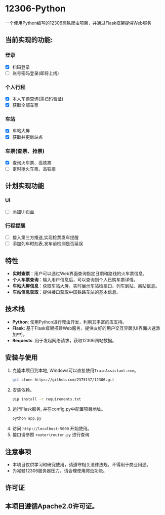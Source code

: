 # 12306-Python
一个使用Python编写的12306高铁爬虫项目，并通过Flask框架提供Web服务
## 当前实现的功能:
### 登录
- [x] 扫码登录
- [ ] 账号密码登录(即将上线)
### 个人行程
- [x] 本人车票查询(需扫码验证)
- [x] 获取全部车票
### 车站
- [x] 车站大屏
- [x] 获取并更新站点
### 车票(查票、抢票)
- [x] 查询火车票、高铁票
- [ ] 定时抢火车票、高铁票

## 计划实现功能
### UI
- [ ] 添加UI页面
### 行程提醒
- [ ] 接入第三方推送,实现检票发车提醒
- [ ] 添加列车时刻表,发车前检测是否延误

## 特性
- **实时查票**：用户可以通过Web界面查询指定日期和路线的火车票信息。
- **个人车票查询**：输入用户信息后，可以查询到个人已购车票详情。
- **车站大屏信息**：获取车站大屏，实时展示车站检票口、列车到站、离站信息。
- **车站信息获取**：提供接口获取中国铁路车站的基本信息。

## 技术栈
- **Python**: 使用Python进行爬虫开发，利用其丰富的库支持。
- **Flask**: 基于Flask框架搭建Web服务，提供友好的用户交互界面(UI界面火速添加中)。
- **Requests**: 用于发起网络请求，获取12306网站数据。

## 安装与使用
1. 克隆本项目到本地, Windows可以直接使用`TrainAssistant.exe`。
   ```bash
   git clone https://github.com/2375137/12306.git
   ```
2. 安装依赖。
   ```bash
   pip install -r requirements.txt
   ```
3. 运行Flask服务, 并在config.py中配置项目地址。
   ```bash
   python app.py
   ```
4. 访问 `http://localhost:5000` 开始使用。
5. 接口请参照 `router\router.py` 进行查询

## 注意事项
- 本项目仅供学习和研究使用，请遵守相关法律法规，不得用于商业用途。
- 为减轻12306服务器压力，请合理使用爬虫功能。

## 许可证
本项目遵循Apache2.0许可证。
---
